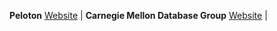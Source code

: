 **Peloton** [Website](http://pelotondb.org/) | **Carnegie Mellon Database Group** [Website](http://db.cs.cmu.edu/) | 
